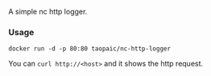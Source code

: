A simple nc http logger.

### Usage

    docker run -d -p 80:80 taopaic/nc-http-logger
    
You can `curl http://<host>` and it shows the http request.